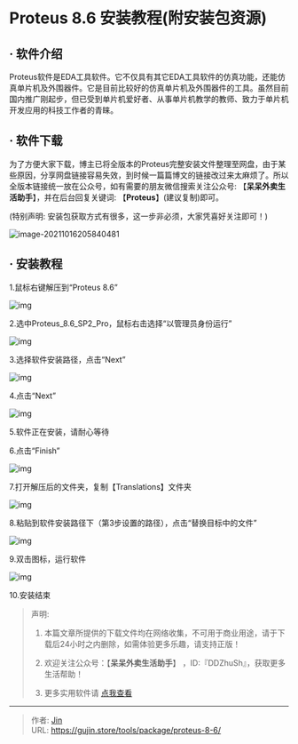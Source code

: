 # Proteus 8.6 安装教程(附安装包资源)


## · 软件介绍
Proteus软件是EDA工具软件。它不仅具有其它EDA工具软件的仿真功能，还能仿真单片机及外围器件。它是目前比较好的仿真单片机及外围器件的工具。虽然目前国内推广刚起步，但已受到单片机爱好者、从事单片机教学的教师、致力于单片机开发应用的科技工作者的青睐。

## · 软件下载
为了方便大家下载，博主已将全版本的Proteus完整安装文件整理至网盘，由于某些原因，分享网盘链接容易失效，到时候一篇篇博文的链接改过来太麻烦了。所以全版本链接统一放在公众号，如有需要的朋友微信搜索关注公众号: 【**呆呆外卖生活助手**】，并在后台回复关键词: 【**Proteus**】(建议复制)即可。

(特别声明: 安装包获取方式有很多，这一步非必须，大家凭喜好关注即可！)

![image-20211016205840481](https://img.gujin.store/img/image-20211016205840481.png)

## · 安装教程

1.鼠标右键解压到“Proteus 8.6”

![img](https://img.gujin.store/img/v2-3ae1f901fc52006ba0603746b0708ab9_720w.png)

2.选中Proteus_8.6_SP2_Pro，鼠标右击选择“以管理员身份运行”

![img](https://img.gujin.store/img/v2-ad08d756d7cb251b091a62f5d573a20e_720w.png)

3.选择软件安装路径，点击“Next”

![img](https://img.gujin.store/img/v2-edcf791a481116c2d8f62af666e528f0_720w.png)

4.点击“Next”

![img](https://img.gujin.store/img/v2-198ed3837e30c3c016027cdb6cfb0cfa_720w.png)

5.软件正在安装，请耐心等待

6.点击“Finish”

![img](https://img.gujin.store/img/v2-08fa9b538e1c490352438ce9d0cd92e1_720w.png)



7.打开解压后的文件夹，复制【Translations】文件夹

![img](https://img.gujin.store/img/v2-36f93129110ee75f60f1d1eb8a83d4e5_720w.png)

8.粘贴到软件安装路径下（第3步设置的路径），点击“替换目标中的文件”

![img](https://img.gujin.store/img/v2-b4a0747bbc98e7ba7250e2bf6c51664f_720w.png)

9.双击图标，运行软件

![img](https://img.gujin.store/img/v2-a2588b0c548ca6715a12acd954ccbd2d_720w.png)

10.安装结束




> 声明: 
>
> 1. 本篇文章所提供的下载文件均在网络收集，不可用于商业用途，请于下载后24小时之内删除，如需体验更多乐趣，请支持正版！
>
> 2. 欢迎关注公众号：【**呆呆外卖生活助手**】 ，ID:『DDZhuSh』，获取更多生活帮助！
>
> 3. 更多实用软件请  [点我查看](/tools)

---

> 作者: [Jin](https://img.gujin.store/img/favicon.ico)  
> URL: https://gujin.store/tools/package/proteus-8-6/  

